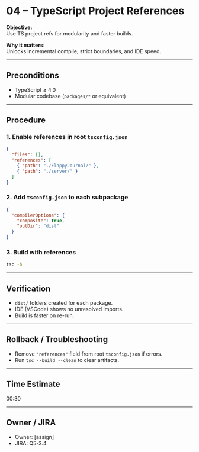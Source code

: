 # 04 – TypeScript Project References

**Objective:**  
Use TS project refs for modularity and faster builds.

**Why it matters:**  
Unlocks incremental compile, strict boundaries, and IDE speed.

---

## Preconditions

- TypeScript ≥ 4.0
- Modular codebase (`packages/*` or equivalent)

---

## Procedure

### 1. Enable references in root `tsconfig.json`

```json
{
  "files": [],
  "references": [
    { "path": "./FlappyJournal/" },
    { "path": "./server/" }
  ]
}
```

### 2. Add `tsconfig.json` to each subpackage

```json
{
  "compilerOptions": {
    "composite": true,
    "outDir": "dist"
  }
}
```

### 3. Build with references

```sh
tsc -b
```

---

## Verification

- `dist/` folders created for each package.
- IDE (VSCode) shows no unresolved imports.
- Build is faster on re-run.

---

## Rollback / Troubleshooting

- Remove `"references"` field from root `tsconfig.json` if errors.
- Run `tsc --build --clean` to clear artifacts.

---

## Time Estimate

00:30

---

## Owner / JIRA

- Owner: [assign]
- JIRA: Q5-3.4